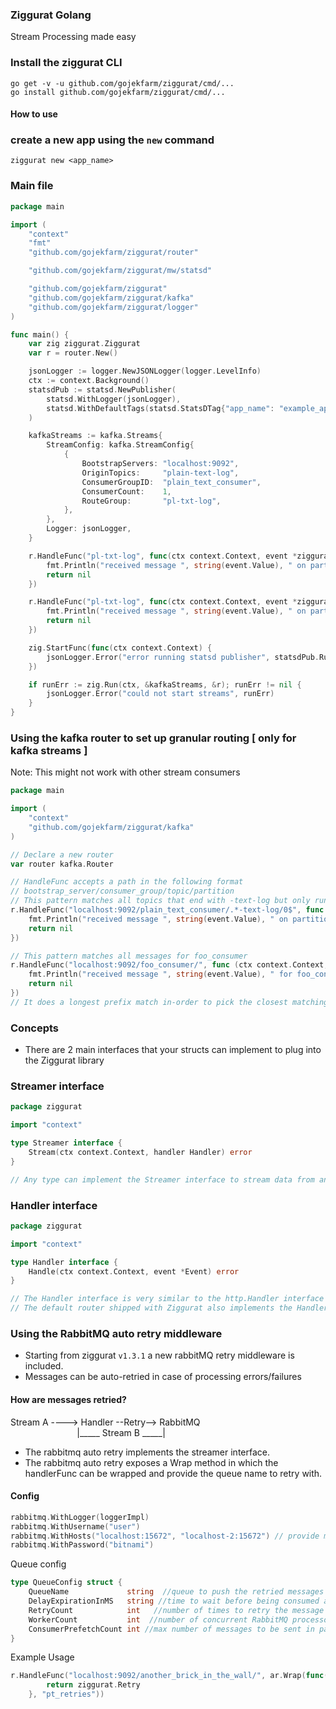 ### Ziggurat Golang

Stream Processing made easy

### Install the ziggurat CLI

```shell script
go get -v -u github.com/gojekfarm/ziggurat/cmd/...
go install github.com/gojekfarm/ziggurat/cmd/...                                                                                                                                                     
```

#### How to use

### create a new app using the `new` command

```shell
ziggurat new <app_name>
```

### Main file

```go
package main

import (
	"context"
	"fmt"
	"github.com/gojekfarm/ziggurat/router"

	"github.com/gojekfarm/ziggurat/mw/statsd"

	"github.com/gojekfarm/ziggurat"
	"github.com/gojekfarm/ziggurat/kafka"
	"github.com/gojekfarm/ziggurat/logger"
)

func main() {
	var zig ziggurat.Ziggurat
	var r = router.New()

	jsonLogger := logger.NewJSONLogger(logger.LevelInfo)
	ctx := context.Background()
	statsdPub := statsd.NewPublisher(
		statsd.WithLogger(jsonLogger),
		statsd.WithDefaultTags(statsd.StatsDTag{"app_name": "example_app"}),
	)

	kafkaStreams := kafka.Streams{
		StreamConfig: kafka.StreamConfig{
			{
				BootstrapServers: "localhost:9092",
				OriginTopics:     "plain-text-log",
				ConsumerGroupID:  "plain_text_consumer",
				ConsumerCount:    1,
				RouteGroup:       "pl-txt-log",
			},
		},
		Logger: jsonLogger,
	}

	r.HandleFunc("pl-txt-log", func(ctx context.Context, event *ziggurat.Event) error {
		fmt.Println("received message ", string(event.Value), " on partition 0")
		return nil
	})

	r.HandleFunc("pl-txt-log", func(ctx context.Context, event *ziggurat.Event) error {
		fmt.Println("received message ", string(event.Value), " on partition 1")
		return nil
	})

	zig.StartFunc(func(ctx context.Context) {
		jsonLogger.Error("error running statsd publisher", statsdPub.Run(ctx))
	})

	if runErr := zig.Run(ctx, &kafkaStreams, &r); runErr != nil {
		jsonLogger.Error("could not start streams", runErr)
	}
}
```

### Using the kafka router to set up granular routing [ only for kafka streams ]

Note: This might not work with other stream consumers
```go
package main

import (
	"context"
	"github.com/gojekfarm/ziggurat/kafka"
)

// Declare a new router
var router kafka.Router

// HandleFunc accepts a path in the following format 
// bootstrap_server/consumer_group/topic/partition
// This pattern matches all topics that end with -text-log but only runs for partition 0
r.HandleFunc("localhost:9092/plain_text_consumer/.*-text-log/0$", func (ctx context.Context, event *ziggurat.Event) error {
	fmt.Println("received message ", string(event.Value), " on partition 0")
	return nil
})

// This pattern matches all messages for foo_consumer
r.HandleFunc("localhost:9092/foo_consumer/", func (ctx context.Context, event *ziggurat.Event) {
	fmt.Println("received message ", string(event.Value), " for foo_consumer ")
	return nil
})
// It does a longest prefix match in-order to pick the closest matching route
```

### Concepts

- There are 2 main interfaces that your structs can implement to plug into the Ziggurat library

### Streamer interface

```go
package ziggurat

import "context"

type Streamer interface {
	Stream(ctx context.Context, handler Handler) error
}

// Any type can implement the Streamer interface to stream data from any source
```

### Handler interface

```go
package ziggurat

import "context"

type Handler interface {
	Handle(ctx context.Context, event *Event) error
}

// The Handler interface is very similar to the http.Handler interface
// The default router shipped with Ziggurat also implements the Handler interface
```

### Using the RabbitMQ auto retry middleware

- Starting from ziggurat `v1.3.1` a new rabbitMQ retry middleware is included.
- Messages can be auto-retried in case of processing errors/failures

#### How are messages retried?

Stream A ----> Handler --Retry--> RabbitMQ <br>
&nbsp;&nbsp;&nbsp;&nbsp;&nbsp;&nbsp;&nbsp;&nbsp;&nbsp;&nbsp;&nbsp;&nbsp;&nbsp;&nbsp;&nbsp;&nbsp;&nbsp;&nbsp;&nbsp;&nbsp;&nbsp;&nbsp;&nbsp;&nbsp;&nbsp;&nbsp;&nbsp;|_____ Stream B _____|                        
- The rabbitmq auto retry implements the streamer interface.
- The rabbitmq auto retry exposes a Wrap method in which the handlerFunc can be wrapped and provide the queue name to retry with.

#### Config 
```go
rabbitmq.WithLogger(loggerImpl)
rabbitmq.WithUsername("user")
rabbitmq.WithHosts("localhost:15672", "localhost-2:15672") // provide multiple hosts to dial a cluster
rabbitmq.WithPassword("bitnami")
```
Queue config
```go
type QueueConfig struct {
	QueueName             string  //queue to push the retried messages to 
	DelayExpirationInMS   string //time to wait before being consumed again 
	RetryCount            int   //number of times to retry the message
	WorkerCount           int  //number of concurrent RabbitMQ processors
	ConsumerPrefetchCount int //max number of messages to be sent in parallel to consumers
}
```
Example Usage
```go
r.HandleFunc("localhost:9092/another_brick_in_the_wall/", ar.Wrap(func(ctx context.Context, event *ziggurat.Event) error {
		return ziggurat.Retry
	}, "pt_retries"))
```
